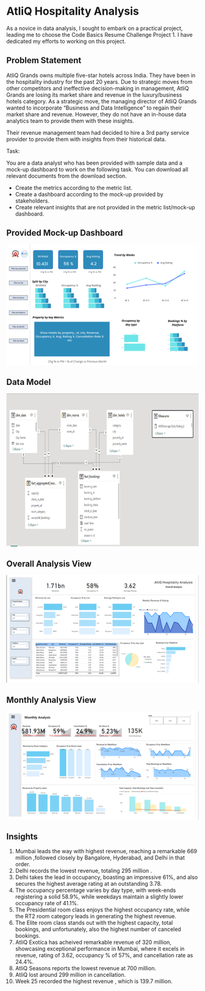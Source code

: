 # AtliQ Hospitality Analysis
As a novice in data analysis, I sought to embark on a practical project, leading me to choose the Code Basics Resume Challenge Project 1. I have dedicated my efforts to working on this project.

## Problem Statement 
AtliQ Grands owns multiple five-star hotels across India. They have been in the hospitality industry for the past 20 years. Due to strategic moves from other competitors and ineffective decision-making in management, AtliQ Grands are losing its market share and revenue in the luxury/business hotels category. As a strategic move, the managing director of AtliQ Grands wanted to incorporate “Business and Data Intelligence” to regain their market share and revenue. However, they do not have an in-house data analytics team to provide them with these insights.

Their revenue management team had decided to hire a 3rd party service provider to provide them with insights from their historical data.

Task:  

You are a data analyst who has been provided with sample data and a mock-up dashboard to work on the following task. You can download all relevant documents from the download section.

- Create the metrics according to the metric list.
- Create a dashboard according to the mock-up provided by stakeholders.
- Create relevant insights that are not provided in the metric list/mock-up dashboard.

## Provided Mock-up Dashboard
<p align="center">
    <img src="Datasets/mock up dashboard_atliq grands.png" width="600">
</p>

## Data Model

<p align="center">
    <img src="resources/Data Model.png" height="400">
</p>

## Overall Analysis View

<p align="center">
    <img src="resources/Overall.png" width="600">
</p>

## Monthly Analysis View

<p align="center">
    <img src="resources/Monthly.png" width="600">
</p>

## Insights 
1. Mumbai leads the way with highest revenue, reaching a remarkable 669 million ,followed closely by Bangalore, Hyderabad, and Delhi in that order.
2. Delhi records the lowest revenue, totaling 295 million .
3. Delhi takes the lead in occupancy, boasting an impressive 61%, and also secures the highest average rating at an outstanding 3.78.
4. The occupancy percentage varies by day type, with week-ends registering a solid 58.9%, while weekdays maintain a slightly lower occupancy rate of 41.1%.
5. The Presidential room class enjoys the highest occupancy rate, while the RT2 room category leads in generating the highest revenue.
6. The Elite room class stands out with the highest capacity, total bookings, and unfortunately, also the highest number of canceled bookings.
7. AtliQ Exotica has acheived remarkable revenue of 320 million, showcasing exceptional performance in Mumbai, where it excels in revenue, rating of 3.62, occupancy % of 57%, and cancellation rate as 24.4%.
8. AtliQ Seasons reports the lowest revenue at 700 million.
9. AtliQ lost around 299 million in cancellation.
10. Week 25 recorded the highest revenue , which is 139.7 million.

